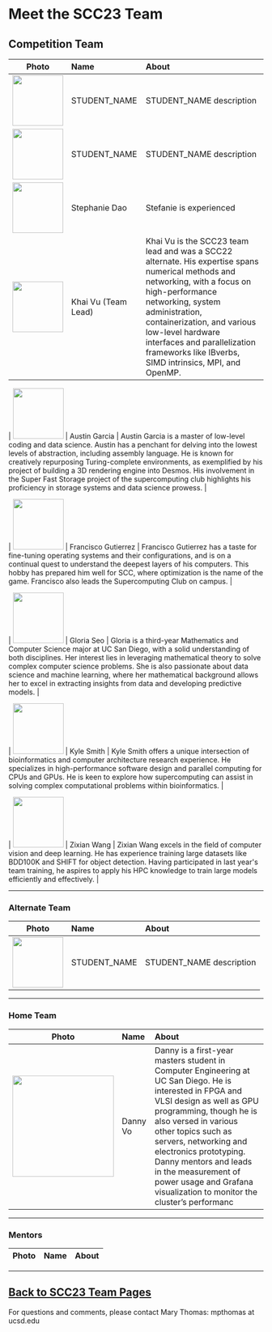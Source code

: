# Meet the SCC23 Team

## Competition Team

| **Photo** | **Name**  | **About**  |
| ---- | :----- | :---- |
|  <img src="" width="100" /> | STUDENT_NAME   | STUDENT_NAME description |  
|  <img src="" width="100" /> | STUDENT_NAME   | STUDENT_NAME description |  
| <img src="https://lh5.googleusercontent.com/GJFdhtM981VCZ51F3Pc7BlHIcV2Kz3PO-N0llcO4_jjJih-h-evOPjI7ig5HEQAQht8pDu69KPa-5A-IR7xMO6Pt_B7yyU3v6uYMCVNbKCbvi62E5GEddRZQsv3nf-AkDJTMsPmRPOw93dq5RkVut7eh1sJnaegxzqf2EUu-Ldc-zeGlL5W90x4KNg" width="100" /> | Stephanie Dao | Stefanie is experienced |
|  <img src="" width="100" /> | Khai Vu (Team Lead) | Khai Vu is the SCC23 team lead and was a SCC22 alternate. His expertise spans numerical methods and networking, with a focus on high-performance networking, system administration, containerization, and various low-level hardware interfaces and parallelization frameworks like IBverbs, SIMD intrinsics, MPI, and OpenMP. | 

|  <img src="" width="100" /> | Austin Garcia | Austin Garcia is a master of low-level coding and data science. Austin has a penchant for delving into the lowest levels of abstraction, including assembly language. He is known for creatively repurposing Turing-complete environments, as exemplified by his project of building a 3D rendering engine into Desmos. His involvement in the Super Fast Storage project of the supercomputing club highlights his proficiency in storage systems and data science prowess. | 

|  <img src="" width="100" /> | Francisco Gutierrez | Francisco Gutierrez has a taste for fine-tuning operating systems and their configurations, and is on a continual quest to understand the deepest layers of his computers. This hobby has prepared him well for SCC, where optimization is the name of the game. Francisco also leads the Supercomputing Club on campus. | 

|  <img src="" width="100" /> | Gloria Seo | Gloria is a third-year Mathematics and Computer Science major at UC San Diego, with a solid understanding of both disciplines. Her interest lies in leveraging mathematical theory to solve complex computer science problems. She is also passionate about data science and machine learning, where her mathematical background allows her to excel in extracting insights from data and developing predictive models. | 

|  <img src="" width="100" /> | Kyle Smith | Kyle Smith offers a unique intersection of bioinformatics and computer architecture research experience. He specializes in high-performance software design and parallel computing for CPUs and GPUs. He is keen to explore how supercomputing can assist in solving complex computational problems within bioinformatics. | 

|  <img src="" width="100" /> | Zixian Wang | Zixian Wang excels in the field of computer vision and deep learning. He has experience training large datasets like BDD100K and SHIFT for object detection. Having participated in last year's team training, he aspires to apply his HPC knowledge to train large models efficiently and effectively. | 



<hr>
<h3> Alternate Team </h3>

| **Photo** | **Name**  | **About**  |
| ---- | :----- | :---- |
|  <img src="" width="100" /> | STUDENT_NAME   | STUDENT_NAME description |  


<hr>
<h3> Home Team </h3>

| **Photo** | **Name**  | **About**  |
| ---- | :----- | :---- |
| <img src="https://lh6.googleusercontent.com/KxxL5UOlLxZyMy7avN0OJp7IYEE4VqYswoBUrOAvjrXlqMZ6mq7x9sW1Y0ewLZQFjnHTTK3WT5tdyl4hcRMQpUZ_xQry1JJHILuTnrR7nnIQLLTeg_BQFtXAaS9QcujHCN5xWUejW1A9b2fPLBSUSay1X3uvaqQPcGQe2FqqSevPdBXWZD6RsePz4A" width="200" /> | Danny Vo          | Danny  is a first-year masters student in Computer Engineering at UC San Diego. He is interested in FPGA and VLSI design as well as GPU programming, though he is also versed in various other topics such as servers, networking and electronics prototyping. Danny mentors and leads in the measurement of power usage and Grafana visualization to monitor the cluster’s performanc |

<hr>
<h3> Mentors </h3>

| **Photo** | **Name**  | **About**  |
| ---- | :----- | :---- |


<hr>

## [Back to SCC23 Team Pages](https://hpc-students.sdsc.edu/scc/scc23/)

For questions and comments, please contact Mary Thomas:  mpthomas at ucsd.edu

